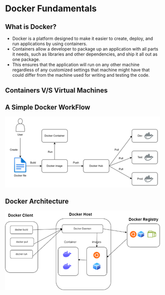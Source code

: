 # Docker Fundamentals

## What is Docker?
- Docker is a platform designed to make it easier to create, deploy, and run applications by using containers. 
- Containers allow a developer to package up an application with all parts it needs, such as libraries and other dependencies, and ship it all out as one package.
- This ensures that the application will run on any other machine regardless of any customized settings that machine might have that could differ from the machine used for writing and testing the code.

## Containers V/S Virtual Machines

## A Simple Docker WorkFlow
![alt text](<docker workflow.png>)
## Docker Architecture
![alt text](<docker architecture.png>)
